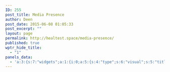 ```yaml
---
ID: 255
post_title: Media Presence
author: Deen
post_date: 2015-06-08 01:05:33
post_excerpt: ""
layout: page
permalink: http://healtest.space/media-presence/
published: true
wptr_hide_title:
  - "1"
panels_data:
  - 'a:3:{s:7:"widgets";a:1:{i:0;a:5:{s:4:"type";s:6:"visual";s:5:"title";s:0:"";s:4:"text";s:4516:"<h1 class="headline">Frequently Asked Questions</h1><div class="entry-content"><p><b>Who is eligible to apply?</b></p><p>Applicants must have completed (or be in the final year of) a residency program at an accredited, US-based institution in any of the following specialities: Internal Medicine, Family Medicine, Med/Peds, Pediatrics, Psychiatry, Emergency Medicine, Anesthesia. Must be a US citizen or permanent resident.</p><p><b>If I’m not a physician, can I still apply to be a HEAL fellow?</b></p><p>We will offer the HEAL Initiative fellowship to non-physicians only if they are currently working in one of our partner sites.   Application and selection for partner site fellows will be led by our partners.</p><p><b>I’m not a US citizen or green card holder; do you sponsor J1 visas?</b></p><p>At this time, applicants must be a US citizen or permanent resident.</p><p><b>Are there any requirements in terms of previous in-country experience, language, etc.?</b></p><p>While previous language experience is taken into account when determining an appropriate partner site, it is not required for admission into the program.</p><p><b>Should I submit letters of recommendation as part of my application?</b></p><p>No. We will be contacting the three references submitted in your application and therefore will not be requiring separate letters of recommendation.  However, please do list only references that know you very well.</p><p><b>When is the application deadline? When should I expect to hear back by?</b></p><p>November 15th at 11:59pm PST.  Interview invitations will be sent out within two weeks of the application deadline.  Interviews will take place in December and January.</p><p><b>How long is the commitment for HEAL Initiative fellows?</b></p><p>The HEAL Initiative is a two-year, full-time commitment that begins in July.</p><p><b>When is the HEAL Initiative month-long collaborative training?</b></p><p>The month-long training will be held at the start of the program, which will be July 2016 for fellows in the 2016-2018 cohort.</p><p><b>What are the current HEAL Initiative site placements?</b></p><p>Navajo Nation in New Mexico/Arizona, Haiti, Liberia, Nepal, Mexico, Malawi, and India.  Other partner sites may also be available.</p><p><b>Can I choose which partner site to work in?</b></p><p>Once accepted, fellows will work together with their UCSF faculty, HEAL Initiative leadership team, and our partner sites to determine the best site for each individual fellow. Sites will be determined based on the fellow’s skills and the needs of each partner site.</p><p><b>Are the rotations between sites on a strict timetable? For instance, can I work for a longer/shorter time at each site before rotating?</b></p><p>Currently, rotations are four months long, although coordination amongst paired fellows and their mentors may allow for alteration in specific circumstances.</p><p><strong>I have a family at home. Is it still possible for me to do this fellowship?</strong></p><p>Yes. We will work with fellows on an individual basis to come up with an arrangement that best suits their situation.</p><p><b>How are HEAL fellows compensated?</b></p><p>Fellows will be paid a competitive Post Graduate Year 4 (PGY4) salary, that is equal to all other UCSF fellows.</p><p><b>Do fellows have to pay for the MPH?</b></p><p>No. The cost of the MPH is covered by the HEAL Initiative for all participating fellows.</p><p><b>What other costs are included in the HEAL Initiative program?</b></p><p>Airfare and health insurance will be covered by the HEAL Initiative for all fellows.  For HEAL Initiative fellows that are already employees of the partner site, their fellowship covers the online MPH and the month-long intensive bootcamp in July.</p><p><b>What if I already have my MPH? Are there alternative curricular offerings?</b></p><p>Fellows entering the program who already have their MPH will have the opportunity to pursue or non-degree programs.  This will be evaluated on a case-by-case basis.</p><p><strong>What kind of clinical work will I be doing?</strong></p><p>The clinical work varies greatly depending on the setting and needs of each site. Sites range from a rural clinic, where the focus will be on primary care, to an entirely hospital-based setting involving mostly inpatient services.</p><p><b>Who can I contact if I have any further questions?</b></p><p>Please email <a href="mailto:ghhm@ucsf.edu">ghhm@ucsf.edu</a> with any further questions.</p></div>";s:6:"filter";s:1:"1";s:11:"panels_info";a:6:{s:5:"class";s:30:"WP_Widget_Black_Studio_TinyMCE";s:3:"raw";b:0;s:4:"grid";i:0;s:4:"cell";i:0;s:2:"id";i:0;s:5:"style";a:1:{s:18:"background_display";s:4:"tile";}}}}s:5:"grids";a:1:{i:0;a:2:{s:5:"cells";i:1;s:5:"style";a:0:{}}}s:10:"grid_cells";a:1:{i:0;a:2:{s:4:"grid";i:0;s:6:"weight";i:1;}}}'
---
```

